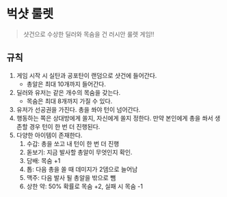 # 벅샷 룰렛
>샷건으로 수상한 딜러와 목숨을 건 러시안 룰렛 게임!!

## 규칙
1. 게임 시작 시 실탄과 공포탄이 랜덤으로 샷건에 들어간다.
    - 총알은 최대 10개까지 들어간다.
2. 딜러와 유저는 같은 개수의 목숨을 갖는다.
    - 목숨은 최대 8개까지 가질 수 있다.
3. 유저가 선공권을 가진다. 총을 쏴야 턴이 넘어간다.
4. 행동하는 쪽은 상대방에게 쏠지, 자신에게 쏠지 정한다. 만약 본인에게 총을 쏴서 생존할 경우 턴이 한 번 더 진행된다.
5. 다양한 아이템이 존재한다.
    1. 수갑: 총을 쏘고 내 턴이 한 번 더 진행
   2. 돋보기: 지금 발사할 총알이 무엇인지 확인.
   3. 담배: 목숨 +1
   4. 톱: 다음 총을 쏠 때 데미지가 2뎀으로 늘어남
   5. 맥주: 다음 발사 될 총알을 밖으로 뺌
   6. 상한 약: 50% 확률로 목숨 +2, 실패 시 목숨 -1

